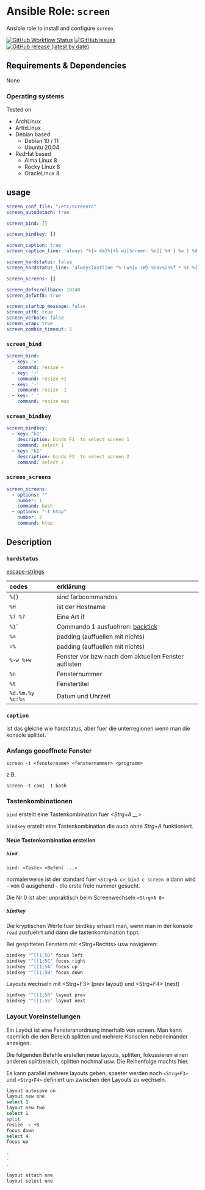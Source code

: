 
# Ansible Role:  `screen`

Ansible role to install and configure `screen`


[![GitHub Workflow Status](https://img.shields.io/github/workflow/status/bodsch/ansible-screen/CI)][ci]
[![GitHub issues](https://img.shields.io/github/issues/bodsch/ansible-screen)][issues]
[![GitHub release (latest by date)](https://img.shields.io/github/v/release/bodsch/ansible-screen)][releases]

[ci]: https://github.com/bodsch/ansible-screen/actions
[issues]: https://github.com/bodsch/ansible-screen/issues?q=is%3Aopen+is%3Aissue
[releases]: https://github.com/bodsch/ansible-screen/releases

## Requirements & Dependencies

None

### Operating systems

Tested on

* ArchLinux
* ArtixLinux
* Debian based
    - Debian 10 / 11
    - Ubuntu 20.04
* RedHat based
    - Alma Linux 8
    - Rocky Linux 8
    - OracleLinux 8

## usage


```yaml
screen_conf_file: "/etc/screenrc"
screen_autodetach: true

screen_bind: []

screen_bindkey: []

screen_caption: true
screen_caption_line: 'always "%{= 4m}%{+b w}[Screen: %n][ %H ] %= [ %d.%m.%y %c:%s ]"'

screen_hardstatus: false
screen_hardstatus_line: 'alwayslastline "%-Lw%{= rW} %50>%2n%f * %t %{-}%+Lw%<  %= "'

screen_screens: []

screen_defscrollback: 10240
screen_defutf8: true

screen_startup_message: false
screen_utf8: true
screen_verbose: false
screen_wrap: true
screen_zombie_timeout: 5
```

### `screen_bind`

```yaml
screen_bind:
  - key: '='
    command: resize =
  - key: '+'
    command: resize +1
  - key: '-'
    command: resize -1
  - key: '_'
    command: resize max
```

### `screen_bindkey`

```yaml
screen_bindkey:
  - key: "k1"
    description: binds F1  to select screen 1
    command: select 1
  - key: "k2"
    description: binds F2  to select screen 2
    command: select 2
```


### `screen_screens`

```yaml
screen_screens:
  - options: ""
    number: 1
    command: bash
  - options: "-t htop"
    number: 2
    command: htop
```

## Description


### `hardstatus`

[escape-strings](https://www.gnu.org/software/screen/manual/screen.html#String-Escapes)

| codes            | erklärung |
| :----            | :---- |
|`%{}`             | sind farbcommandos |
| `%H`             | ist der Hostname |
| `%? %?`          | Eine Art if |
| <code>%1`</code> | Commando 1 ausfuehren: [backtick](https://www.gnu.org/software/screen/manual/screen.html#Backtick) |
| `%=`             | padding (auffuellen mit nichts) |
| `=%`             | padding (auffuellen mit nichts) |
| `%-w %+w`        | Fenster vor bzw nach dem aktuellen Fenster auflisten |
| `%n`             | Fensternummer |
| `%t`             | Fenstertitel |
| `%d.%m.%y %c:%s` | Datum und Uhrzeit |

### `caption`

ist das gleiche wie hardstatus, aber fuer die unterregionen wenn man die konsole splittet.

### Anfangs geoeffnete Fenster

`screen -t <fenstername> <fensternummer> <programm>`

z.B.

`screen -t cam1  1 bash`

### Tastenkombinationen

`bind` erstellt eine Tastenkombination fuer *<Strg+A __>*

`bindkey` erstellt eine Tastenkombination die auch ohne *Strg+A* funktioniert.


#### Neue Tastenkombination erstellen

##### `bind`

`bind: <Taste> <Befehl ...>`

normalerweise ist der standard fuer `<Strg+A c>`: `bind c screen 0` dann wird - von 0 ausgehend - die erste freie nummer gesucht.

Die Nr 0 ist aber unpraktisch beim Screenwechseln `<Strg+A 0>`

##### `bindkey`

Die kryptischen Werte fuer bindkey erhaelt man, wenn man in der konsole `read` ausfuehrt und dann die tastenkombination tippt.

Bei gespitteten Fenstern mit <Strg+Rechts> usw navigieren:

```bash
bindkey "^[[1;5D" focus left
bindkey "^[[1;5C" focus right
bindkey "^[[1;5A" focus up
bindkey "^[[1;5B" focus down
```

Layouts wechseln mit <Strg+F3> (prev layout) und <Strg+F4> (next)

```bash
bindkey "^[[1;5R" layout prev
bindkey "^[[1;5S" layout next
```



### Layout Voreinstellungen

Ein Layout ist eine Fensteranordnung innerhalb von screen. 
Man kann naemlich die den Bereich splitten und mehrere Konsolen nebeneinander anzeigen.

Die folgenden Befehle erstellen neue layouts, splitten, fokussieren einen anderen
splitbereich, splitten nochmal usw. Die Reihenfolge machts hier.

Es kann parallel mehrere layouts geben, spaeter werden noch `<Strg+F3>` und `<Strg+F4>` definiert um zwischen den Layouts zu wechseln.

```bash
layout autosave on
layout new one
select 1
layout new two
select 1
split
resize -v +8
focus down
select 4
focus up

.
.
.

layout attach one
layout select one
```
